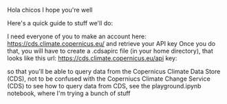 Hola chicos I hope you're well

Here's a quick guide to stuff we'll do:

I need everyone of you to make an account here: https://cds.climate.copernicus.eu/
and retrieve your API key
Once you do that, you will have to create a .cdsapirc file (in your home directory), that looks like this 
url: https://cds.climate.copernicus.eu/api
key: <YOUR API KEY HERE>

so that you'll be able to query data from the Copernicus Climate Data Store (CDS), not to be confused with the Coperniucs Climate Change Service (CDS)
to see how to query data from CDS, see the playground.ipynb notebook, where I'm trying a bunch of stuff

